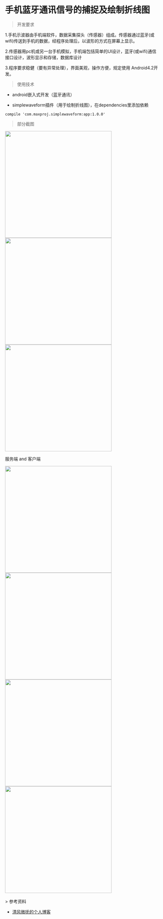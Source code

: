 # 手机蓝牙通讯信号的捕捉及绘制折线图

> 开发要求

1.手机示波器由手机端软件，数据采集探头（传感器）组成。传感器通过蓝牙(或wifi)传送到手机的数据，经程序处理后，以波形的方式在屏幕上显示。

2.传感器用pc机或另一台手机模拟，手机端包括简单的UI设计，蓝牙(或wifi)通信接口设计，波形显示和存储，数据库设计

3.程序要求稳健（要有异常处理），界面美观，操作方便，规定使用 Android4.2开发。

> 使用技术

- android嵌入式开发（蓝牙通讯）

- simplewaveform插件（用于绘制折线图），在dependencies里添加依赖
```
compile 'com.maxproj.simplewaveform:app:1.0.0'
```

> 部分截图

<div>
<img src="https://github.com/redlyons1028/picture/blob/master/bluetooth_chat_1.png" height="350px"/>
<img src="https://github.com/redlyons1028/picture/blob/master/bluetooth_chat_2.png" height="350px"/>
<img src="https://github.com/redlyons1028/picture/blob/master/bluetooth_chat_3.png" height="350px"/>
<br>
<p>服务端 and 客户端</p>
<img src="https://github.com/redlyons1028/picture/blob/master/bluetooth_chat_4.jpg" height="350px"/>
<img src="https://github.com/redlyons1028/picture/blob/master/bluetooth_chat_5.png" height="350px"/>
<br>
<img src="https://github.com/redlyons1028/picture/blob/master/bluetooth_chat_6.png" height="350px"/>
<img src="https://github.com/redlyons1028/picture/blob/master/bluetooth_chat_7.jpg" height="350px"/>
</div>
<br>
> 参考资料

- [清风微抚的个人博客](http://blog.csdn.net/max2005/article/details/50507727)
